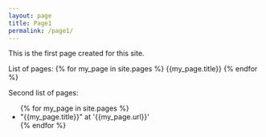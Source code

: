 ```yaml
---
layout: page
title: Page1
permalink: /page1/
---
```


This is the first page created for this site.

List of pages:
{% for my_page in site.pages %}
{{my_page.title}}
{% endfor %}

Second list of pages:
<ul>
  {% for my_page in site.pages %}
    <li>"{{my_page.title}}" at '{{my_page.url}}'</li>
  {% endfor %}
</ul>
